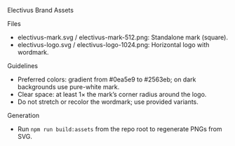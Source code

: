 Electivus Brand Assets

Files
- electivus-mark.svg / electivus-mark-512.png: Standalone mark (square).
- electivus-logo.svg / electivus-logo-1024.png: Horizontal logo with wordmark.

Guidelines
- Preferred colors: gradient from #0ea5e9 to #2563eb; on dark backgrounds use pure-white mark.
- Clear space: at least 1× the mark’s corner radius around the logo.
- Do not stretch or recolor the wordmark; use provided variants.

Generation
- Run `npm run build:assets` from the repo root to regenerate PNGs from SVG.

